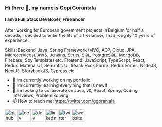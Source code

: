 ### Hi there 👋, my name is Gopi Gorantala
#### I am a Full Stack Developer, Freelancer
After working for European government projects in Belgium for half a decade, I decided to enter the life of a freelancer, I had roughly 10 years of experience.

Skills: 
Backend: Java, Spring Framework (MVC, AOP, Cloud, JPA, Microservices), AWS, Jenkins, Struts, SQL, PostgreSQL, MongoDB, Firebase, Soy Templates etc.
Frontend: JavaScript, TypeScript, React, Redux, Material UI, Semantic UI, Reack Hook Forms, Redux Forms, NodeJS, NextJS, StorybookJS, Cypress etc.

- 🔭 I’m currently working on my portfolio 
- 🌱 I’m currently learning everything that is new!! 
- 👯 I’m looking to collaborate on Java, JS, React, Spring, Coding Interviews, Problem Solving. 
- 📫 How to reach me: https://twitter.com/ggorantala 


[<img src='https://cdn.jsdelivr.net/npm/simple-icons@3.0.1/icons/github.svg' alt='github' height='40'>](https://github.com/ggorantala)  [<img src='https://cdn.jsdelivr.net/npm/simple-icons@3.0.1/icons/dev-dot-to.svg' alt='dev' height='40'>](https://dev.to/ggorantala)  [<img src='https://cdn.jsdelivr.net/npm/simple-icons@3.0.1/icons/hashnode.svg' alt='dev' height='40'>](https://hashnode.com/@ggorantala)  [<img src='https://cdn.jsdelivr.net/npm/simple-icons@3.0.1/icons/linkedin.svg' alt='linkedin' height='40'>](https://www.linkedin.com/in/https://linkedin.com/in/ggorantala/)  [<img src='https://cdn.jsdelivr.net/npm/simple-icons@3.0.1/icons/twitter.svg' alt='twitter' height='40'>](https://twitter.com/ggorantala)  [<img src='https://cdn.jsdelivr.net/npm/simple-icons@3.0.1/icons/icloud.svg' alt='website' height='40'>](https://ggorantala.dev)  
